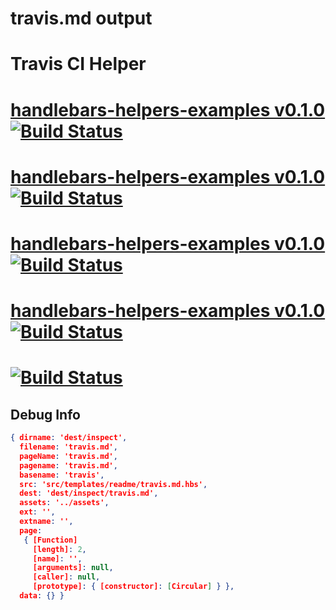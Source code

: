 # travis.md output

# Travis CI Helper

# [handlebars-helpers-examples v0.1.0](https://github.com/assemble/handlebars-helpers-examples) [![Build Status](https://travis-ci.org/assemble/handlebars-helpers-examples.png)](https://travis-ci.org/assemble/handlebars-helpers-examples)

# [handlebars-helpers-examples v0.1.0](https://github.com/assemble/handlebars-helpers-examples) [![Build Status](https://travis-ci.org/assemble/handlebars-helpers-examples.png?branch=master)](https://travis-ci.org/assemble/handlebars-helpers-examples)

# [handlebars-helpers-examples v0.1.0](https://github.com/assemble/handlebars-helpers-examples) [![Build Status](https://travis-ci.org/assemble/handlebars-helpers-examples.png?branch=dev)](https://travis-ci.org/assemble/handlebars-helpers-examples)

# [handlebars-helpers-examples v0.1.0](https://github.com/assemble/handlebars-helpers-examples) [![Build Status](https://travis-ci.org/assemble/handlebars-helpers-examples.png?branch=wip-0.1.0)](https://travis-ci.org/assemble/handlebars-helpers-examples)

#  [![Build Status](https://travis-ci.org/assemble/handlebars-helpers-examples.png)](https://travis-ci.org/assemble/handlebars-helpers-examples)


## Debug Info

``` json
{ dirname: 'dest/inspect',
  filename: 'travis.md',
  pageName: 'travis.md',
  pagename: 'travis.md',
  basename: 'travis',
  src: 'src/templates/readme/travis.md.hbs',
  dest: 'dest/inspect/travis.md',
  assets: '../assets',
  ext: '',
  extname: '',
  page: 
   { [Function]
     [length]: 2,
     [name]: '',
     [arguments]: null,
     [caller]: null,
     [prototype]: { [constructor]: [Circular] } },
  data: {} }
```

